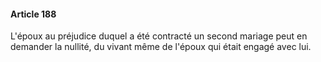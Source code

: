 #### Article 188

L'époux au préjudice duquel a été contracté un second mariage peut en demander la nullité, du vivant même de l'époux qui était engagé avec lui.


